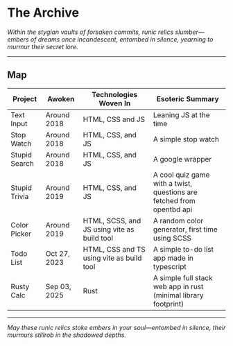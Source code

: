 # The Archive

_Within the stygian vaults of forsaken commits, runic relics slumber—embers of dreams once incandescent, entombed in silence, yearning to murmur their secret lore._

---

## Map

| Project       | Awoken       | Technologies Woven In                       | Esoteric Summary                                                      |
| ------------- | ------------ | ------------------------------------------- | --------------------------------------------------------------------- |
| Text Input    | Around 2018  | HTML, CSS and JS                            | Leaning JS at the time                                                |
| Stop Watch    | Around 2018  | HTML, CSS, and JS                           | A simple stop watch                                                   |
| Stupid Search | Around 2018  | HTML, CSS, and JS                           | A google wrapper                                                      |
| Stupid Trivia | Around 2019  | HTML, CSS, and JS                           | A cool quiz game with a twist, questions are fetched from opentbd api |
| Color Picker  | Around 2019  | HTML, SCSS, and JS using vite as build tool | A random color generator, first time using SCSS                       |
| Todo List     | Oct 27, 2023 | HTML, CSS and TS using vite as build tool   | A simple to-do list app made in typescript                            |
| Rusty Calc    | Sep 03, 2025 | Rust                                        | A simple full stack web app in rust (minimal library footprint)       |

---

_May these runic relics stoke embers in your soul—entombed in silence, their murmurs stillrob in the shadowed depths._
